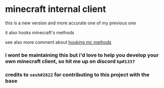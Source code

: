 # minecraft internal client
this is a new version and more accurate one of my previous one

it also hooks minecraft's methods

see also more comment about [hooking mc methods](https://stackoverflow.com/questions/72915869/how-to-hook-java-method-with-jni-during-runtime/73533143?noredirect=1#comment129904620_73533143)

### i wont be maintaining this but i'd love to help you develop your own minecraft client, so hit me up on discord `kp#1337`

### credits to `sesh#2622` for contributing to this project with the base
